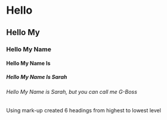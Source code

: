 # Hello
## Hello My
### Hello My Name
#### Hello My Name Is
##### Hello My Name Is Sarah
###### Hello My Name is Sarah, but you can call me G-Boss
Using mark-up created 6 headings from highest to lowest level
